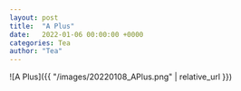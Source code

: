 ```yaml
---
layout: post
title:  "A Plus"
date:   2022-01-06 00:00:00 +0000
categories: Tea
author: "Tea"
---
```




![A Plus]({{ "/images/20220108_APlus.png" | relative_url }})